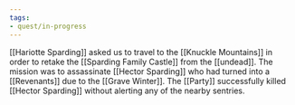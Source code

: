 ```yaml
---
tags:
- quest/in-progress
---
```

[[Hariotte Sparding]] asked us to travel to the [[Knuckle Mountains]] in order to retake the [[Sparding Family Castle]] from the [[undead]]. The mission was to assassinate [[Hector Sparding]] who had turned into a [[Revenants]] due to the [[Grave Winter]]. The [[Party]] successfully killed [[Hector Sparding]] without alerting any of the nearby sentries.